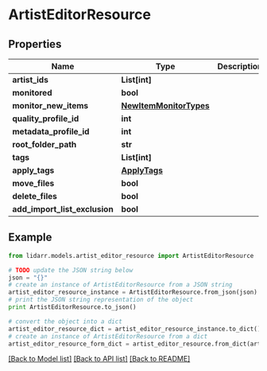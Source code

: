 # ArtistEditorResource


## Properties
Name | Type | Description | Notes
------------ | ------------- | ------------- | -------------
**artist_ids** | **List[int]** |  | [optional] 
**monitored** | **bool** |  | [optional] 
**monitor_new_items** | [**NewItemMonitorTypes**](NewItemMonitorTypes.md) |  | [optional] 
**quality_profile_id** | **int** |  | [optional] 
**metadata_profile_id** | **int** |  | [optional] 
**root_folder_path** | **str** |  | [optional] 
**tags** | **List[int]** |  | [optional] 
**apply_tags** | [**ApplyTags**](ApplyTags.md) |  | [optional] 
**move_files** | **bool** |  | [optional] 
**delete_files** | **bool** |  | [optional] 
**add_import_list_exclusion** | **bool** |  | [optional] 

## Example

```python
from lidarr.models.artist_editor_resource import ArtistEditorResource

# TODO update the JSON string below
json = "{}"
# create an instance of ArtistEditorResource from a JSON string
artist_editor_resource_instance = ArtistEditorResource.from_json(json)
# print the JSON string representation of the object
print ArtistEditorResource.to_json()

# convert the object into a dict
artist_editor_resource_dict = artist_editor_resource_instance.to_dict()
# create an instance of ArtistEditorResource from a dict
artist_editor_resource_form_dict = artist_editor_resource.from_dict(artist_editor_resource_dict)
```
[[Back to Model list]](../README.md#documentation-for-models) [[Back to API list]](../README.md#documentation-for-api-endpoints) [[Back to README]](../README.md)


